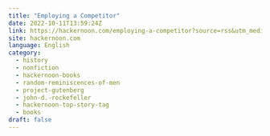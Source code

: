 ```yaml
---
title: "Employing a Competitor"
date: 2022-10-11T13:59:24Z
link: https://hackernoon.com/employing-a-competitor?source=rss&utm_medium=RSS&utm_source=news.12bit.vn
site: hackernoon.com
language: English
category:
  - history
  - nonfiction
  - hackernoon-books
  - random-reminiscences-of-men
  - project-gutenberg
  - john-d.-rockefeller
  - hackernoon-top-story-tag
  - books
draft: false
---
```

